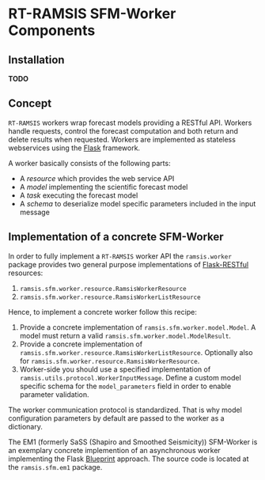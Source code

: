 # RT-RAMSIS SFM-Worker Components

## Installation

**TODO**

## Concept

`RT-RAMSIS` workers wrap forecast models providing a RESTful API. Workers
handle requests, control the forecast computation and both return and delete
results when requested. Workers are implemented as stateless webservices using
the [Flask](http://flask.pocoo.org/) framework.

A worker basically consists of the following parts:

* A *resource* which provides the web service API
* A *model* implementing the scientific forecast model
* A *task* executing the forecast model
* A *schema* to deserialize model specific parameters included in the input
  message

## Implementation of a concrete SFM-Worker

In order to fully implement a `RT-RAMSIS` worker API the `ramsis.worker`
package provides two general purpose implementations of
[Flask-RESTful](https://flask-restful.readthedocs.io/en/latest/) resources:

1. `ramsis.sfm.worker.resource.RamsisWorkerResource`
2. `ramsis.sfm.worker.resource.RamsisWorkerListResource`

Hence, to implement a concrete worker follow this recipe:

1. Provide a concrete implementation of `ramsis.sfm.worker.model.Model`. A
   model must return a valid `ramsis.sfm.worker.model.ModelResult`.
2. Provide a concrete implementation of
   `ramsis.sfm.worker.resource.RamsisWorkerListResource`. Optionally also for
   `ramsis.sfm.worker.resource.RamsisWorkerResource`.
3. Worker-side you should use a specified implementation of
   `ramsis.utils.protocol.WorkerInputMessage`. Define a custom model specific
   schema for the `model_parameters` field in order to enable parameter
   validation.

The worker communication protocol is standardized. That is why model
configuration parameters by default are passed to the worker as a dictionary.

The EM1 (formerly SaSS (Shapiro and Smoothed Seismicity)) SFM-Worker is an
exemplary concrete implemention of an asynchronous worker implementing the Flask
[Blueprint](https://flask.pocoo.org/docs/blueprints/) approach. The source code
is located at the `ramsis.sfm.em1` package.
